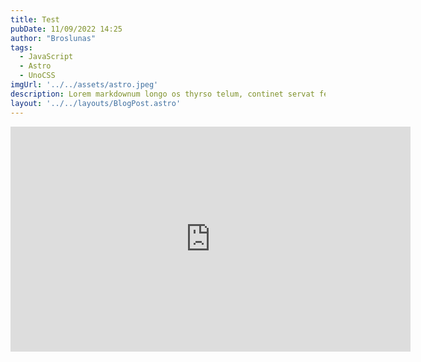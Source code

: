 ```yaml
---
title: Test
pubDate: 11/09/2022 14:25
author: "Broslunas"
tags:
  - JavaScript
  - Astro
  - UnoCSS
imgUrl: '../../assets/astro.jpeg'
description: Lorem markdownum longo os thyrso telum, continet servat fetus nymphae, vox nocte sedesque, decimo. Omnia esse, quam sive; conplevit illis indestrictus admovit dedit sub quod protectus, impedit non.
layout: '../../layouts/BlogPost.astro'
---
```


<iframe width="640" height="360" frameborder="0" src="https://mega.nz/embed/owwiSDZD#r2NFKMEUaNljwgL95gFFZh7RAxn1SiFqIf8eyIwYaW4" allowfullscreen ></iframe>

